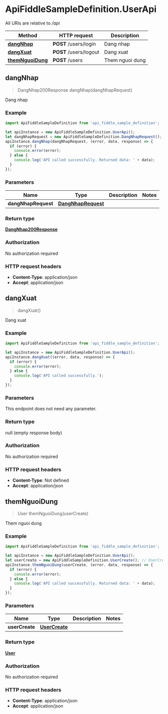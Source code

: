 # ApiFiddleSampleDefinition.UserApi

All URIs are relative to */api*

Method | HTTP request | Description
------------- | ------------- | -------------
[**dangNhap**](UserApi.md#dangNhap) | **POST** /users/login | Dang nhap
[**dangXuat**](UserApi.md#dangXuat) | **POST** /users/logout | Dang xuat
[**themNguoiDung**](UserApi.md#themNguoiDung) | **POST** /users | Them nguoi dung



## dangNhap

> DangNhap200Response dangNhap(dangNhapRequest)

Dang nhap

### Example

```javascript
import ApiFiddleSampleDefinition from 'api_fiddle_sample_definition';

let apiInstance = new ApiFiddleSampleDefinition.UserApi();
let dangNhapRequest = new ApiFiddleSampleDefinition.DangNhapRequest(); // DangNhapRequest | 
apiInstance.dangNhap(dangNhapRequest, (error, data, response) => {
  if (error) {
    console.error(error);
  } else {
    console.log('API called successfully. Returned data: ' + data);
  }
});
```

### Parameters


Name | Type | Description  | Notes
------------- | ------------- | ------------- | -------------
 **dangNhapRequest** | [**DangNhapRequest**](DangNhapRequest.md)|  | 

### Return type

[**DangNhap200Response**](DangNhap200Response.md)

### Authorization

No authorization required

### HTTP request headers

- **Content-Type**: application/json
- **Accept**: application/json


## dangXuat

> dangXuat()

Dang xuat

### Example

```javascript
import ApiFiddleSampleDefinition from 'api_fiddle_sample_definition';

let apiInstance = new ApiFiddleSampleDefinition.UserApi();
apiInstance.dangXuat((error, data, response) => {
  if (error) {
    console.error(error);
  } else {
    console.log('API called successfully.');
  }
});
```

### Parameters

This endpoint does not need any parameter.

### Return type

null (empty response body)

### Authorization

No authorization required

### HTTP request headers

- **Content-Type**: Not defined
- **Accept**: application/json


## themNguoiDung

> User themNguoiDung(userCreate)

Them nguoi dung

### Example

```javascript
import ApiFiddleSampleDefinition from 'api_fiddle_sample_definition';

let apiInstance = new ApiFiddleSampleDefinition.UserApi();
let userCreate = new ApiFiddleSampleDefinition.UserCreate(); // UserCreate | 
apiInstance.themNguoiDung(userCreate, (error, data, response) => {
  if (error) {
    console.error(error);
  } else {
    console.log('API called successfully. Returned data: ' + data);
  }
});
```

### Parameters


Name | Type | Description  | Notes
------------- | ------------- | ------------- | -------------
 **userCreate** | [**UserCreate**](UserCreate.md)|  | 

### Return type

[**User**](User.md)

### Authorization

No authorization required

### HTTP request headers

- **Content-Type**: application/json
- **Accept**: application/json

